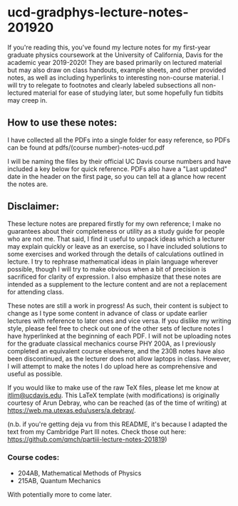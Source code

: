 # ucd-gradphys-lecture-notes-201920

If you're reading this, you've found my lecture notes for my first-year graduate physics coursework at the University of California, Davis for the academic year 2019-2020! They are based primarily on lectured material but may also draw on class handouts, example sheets, and other provided notes, as well as including hyperlinks to interesting non-course material. I will try to relegate to footnotes and clearly labeled subsections all non-lectured material for ease of studying later, but some hopefully fun tidbits may creep in.

## How to use these notes:
I have collected all the PDFs into a single folder for easy reference, so PDFs can be found at
pdfs/(course number)-notes-ucd.pdf

I will be naming the files by their official UC Davis course numbers and have included a key below for quick reference. PDFs also have a "Last updated" date in the header on the first page, so you can tell at a glance how recent the notes are.

## Disclaimer:
These lecture notes are prepared firstly for my own reference; I make no guarantees about their completeness or utility as a study guide for people who are not me. That said, I find it useful to unpack ideas which a lecturer may explain quickly or leave as an exercise, so I have included solutions to some exercises and worked through the details of calculations outlined in lecture. I try to rephrase mathematical ideas in plain language wherever possible, though I will try to make obvious when a bit of precision is sacrificed for clarity of expression. I also emphasize that these notes are intended as a supplement to the lecture content and are not a replacement for attending class.

These notes are still a work in progress! As such, their content is subject to change as I type some content in advance of class or update earlier lectures with reference to later ones and vice versa. If you dislike my writing style, please feel free to check out one of the other sets of lecture notes I have hyperlinked at the beginning of each PDF. I will not be uploading notes for the graduate classical mechanics course PHY 200A, as I previously completed an equivalent course elsewhere, and the 230B notes have also been discontinued, as the lecturer does not allow laptops in class. However, I will attempt to make the notes I do upload here as comprehensive and useful as possible.

If you would like to make use of the raw TeX files, please let me know at itlim@ucdavis.edu. This LaTeX template (with modifications) is originally courtesy of Arun Debray, who can be reached (as of the time of writing) at https://web.ma.utexas.edu/users/a.debray/.

(n.b. if you're getting deja vu from this README, it's because I adapted the text from my Cambridge Part III notes. Check those out here: https://github.com/qmch/partiii-lecture-notes-201819)

### Course codes:
 - 204AB, Mathematical Methods of Physics
 - 215AB, Quantum Mechanics
 
 With potentially more to come later.
